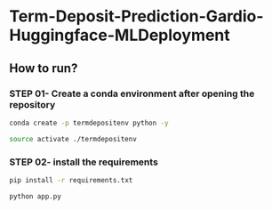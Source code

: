 # Term-Deposit-Prediction-Gardio-Huggingface-MLDeployment


## How to run? 
### STEP 01- Create a conda environment after opening the repository
```bash
conda create -p termdepositenv python -y
```

```bash
source activate ./termdepositenv
```

### STEP 02- install the requirements
```bash
pip install -r requirements.txt
```

```bash
python app.py
```
